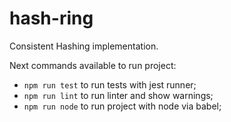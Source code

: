 # hash-ring

Consistent Hashing implementation.

Next commands available to run project:
- `npm run test` to run tests with jest runner;
- `npm run lint` to run linter and show warnings;
- `npm run node` to run project with node via babel;
